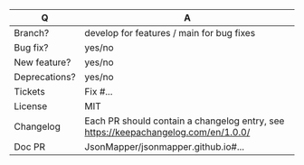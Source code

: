 | Q             | A
| ------------- | ---
| Branch?       | develop for features / main for bug fixes <!-- see below -->
| Bug fix?      | yes/no
| New feature?  | yes/no 
| Deprecations? | yes/no
| Tickets       | Fix #... <!-- prefix each issue number with "Fix #", no need to create an issue if none exists, explain below instead -->
| License       | MIT
| Changelog     | Each PR should contain a changelog entry, see https://keepachangelog.com/en/1.0.0/
| Doc PR        | JsonMapper/jsonmapper.github.io#... <!-- could be required for new features -->

<!--
Replace this notice by a short README for your feature/bugfix.
This will help reviewers and should be a good start for the documentation.

Additionally:
 - Always add tests and ensure they pass.
 - Features and deprecations must be submitted against the latest develop branch.
 - For new features, provide some code snippets to help understand usage.
 - Never break backward compatibility
-->
